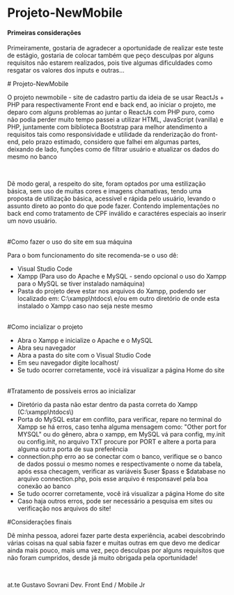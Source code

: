 # Projeto-NewMobile
<h4>Primeiras considerações</h4>
<p>Primeiramente, gostaria de agradecer a oportunidade de realizar este teste de estágio, gostaria de colocar também que peço desculpas por alguns requisitos não estarem realizados, pois tive algumas dificuldades como resgatar os valores dos inputs e outras...</p>
# Projeto-NewMobile<br>
<p>O projeto newmobile - site de cadastro partiu da ideia de se usar ReactJs + PHP para respectivamente Front end e back end, ao iniciar o projeto, me deparo com alguns problemas ao juntar o ReactJs com PHP puro, como não podia perder muito tempo passei a utilizar HTML, JavaScript (vanilla) e PHP, juntamente com biblioteca Bootstrap para melhor atendimento a requisitos tais como responsividade e utilidade da renderização do front-end, pelo prazo estimado, considero que falhei em algumas partes, deixando de lado, funções como de filtrar usuário e atualizar os dados do mesmo no banco</p><br>
<p>Dê modo geral, a respeito do site, foram optados por uma estilização básica, sem uso de muitas cores e imagens chamativas, tendo uma proposta de utilização básica, acessivel e rápida pelo usuário, levando o assunto direto ao ponto do que pode fazer. Contendo implementações no back end como tratamento de CPF inválido e caractéres especiais ao inserir um novo usuário.</p><br>
#Como fazer o uso do site em sua máquina
<p>Para o bom funcionamento do site recomenda-se o uso dê:<br>
  <ul>
  <li>Visual Studio Code</li>
  <li>Xampp (Para uso do Apache e MySQL - sendo opcional o uso do Xampp para o MySQL se tiver instalado namáquina)</li>
  <li>Pasta do projeto deve estar nos arquivos do Xampp, podendo ser localizado em: C:\xampp\htdocs\<substitua pelo nome do projeto baixado> e/ou em outro diretório de onde esta instalado o Xampp caso nao seja neste mesmo</li>
</ul>
</p><br>
#Como incializar o projeto<br>
<ul>
  <li>Abra o Xampp e inicialize o Apache e o MySQL </li>
  <li>Abra seu navegador</li>
  <li>Abra a pasta do site com o Visual Studio Code</li>
  <li>Em seu navegador digite localhost/<nome da pasta do projeto></li>
  <li>Se tudo ocorrer corretamente, você irá visualizar a página Home do site</li>
</ul><br>
#Tratamento de possíveis erros ao inicializar<br>
<ul>
  <li>Diretório da pasta não estar dentro da pasta correta do Xampp (C:\xampp\htdocs\)</li>
  <li>Porta do MySQL estar em conflito, para verificar, repare no terminal do Xampp se há erros, caso tenha alguma mensagem como: "Other port for MYSQL" ou do gênero, abra o xampp, em MySQL vá para config, my.init ou config.init, no arquivo TXT procure por PORT e altere a porta para alguma outra porta de sua preferência</li>
  <li>connection.php erro ao se conectar com o banco, verifique se o banco de dados possui o mesmo nomes e respectivamente o nome da tabela, após essa checagem, verificar as variáveis $user $pass e $database no arquivo connection.php, pois esse arquivo é responsavel pela boa conexão ao banco</li>
  <li>Se tudo ocorrer corretamente, você irá visualizar a página Home do site</li>
  <li>Caso haja outros erros, pode ser necessário a pesquisa em sites ou verificação nos arquivos do site!</li>
</ul>
#Considerações finais<br>
<p>Dê minha pessoa, adorei fazer parte desta experiência, acabei descobrindo várias coisas na qual sabia fazer e muitas outras em que devo me dedicar ainda mais pouco, mais uma vez, peço desculpas por alguns requisítos que não foram cumpridos, desde já muito obrigada pela oportunidade!</p>
<br>
<p>at.te Gustavo Sovrani Dev. Front End / Mobile Jr</p>
